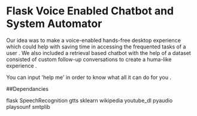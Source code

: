# Flask Voice Enabled Chatbot and System Automator 
 Our idea was to make a voice-enabled hands-free desktop experience which could help with saving time in accessing the frequented tasks of a user .
 We also included a retrieval based chatbot with the help of a dataset consisted of custom follow-up conversations to create a huma-like experience .

You can input 'help me' in order to know what all it can do for you . 

##Dependancies

flask
SpeechRecognition
gtts
sklearn
wikipedia
youtube_dl
pyaudio
playsounf
smtplib
